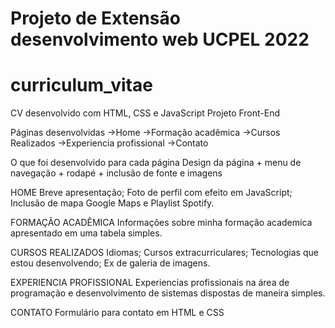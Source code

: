 # Projeto de Extensão desenvolvimento web UCPEL 2022
# curriculum_vitae

CV desenvolvido com HTML, CSS e JavaScript 
Projeto Front-End

Páginas desenvolvidas
->Home
->Formação acadêmica
->Cursos Realizados
->Experiencia profissional
->Contato

O que foi desenvolvido para cada página
Design da página + menu de navegação + rodapé + inclusão de fonte e imagens

HOME 
Breve apresentação;
Foto de perfil com efeito em JavaScript;
Inclusão de mapa Google Maps e Playlist Spotify.

FORMAÇÃO ACADÊMICA
Informações sobre minha formação academica apresentado em uma tabela simples.

CURSOS REALIZADOS
Idiomas;
Cursos extracurriculares;
Tecnologias que estou desenvolvendo;
Ex de galeria de imagens.

EXPERIENCIA PROFISSIONAL
Experiencias profissionais na área de programação e desenvolvimento de sistemas dispostas de maneira simples.

CONTATO
Formulário para contato em HTML e CSS

